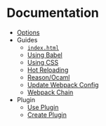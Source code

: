 # Documentation

- [Options](./options.md)
- Guides
  - [`index.html`](./guides/index-html.md)
  - [Using Babel](./guides/using-babel.md)
  - [Using CSS](./guides/using-css.md)
  - [Hot Reloading](./guides/hot-reloading.md)
  - [Reason/Ocaml](./guides/reason-ocaml.md)
  - [Update Webpack Config](./guides/update-webpack-config.md)
  - [Webpack Chain](./guides/webpack-chain.md)
- Plugin
  - [Use Plugin](./plugin/use-plugin.md)
  - [Create Plugin](./plugin/create-plugin.md)
